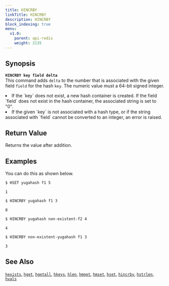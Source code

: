 ```yaml
---
title: HINCRBY
linkTitle: HINCRBY
description: HINCRBY
block_indexing: true
menu:
  v1.0:
    parent: api-redis
    weight: 2135
---
```


## Synopsis
<b>`HINCRBY key field delta`</b><br>
This command adds `delta` to the number that is associated with the given field `field` for the hash `key`. The numeric value must a 64-bit signed integer.
<li>If the `key` does not exist, a new hash container is created. If the field `field` does not exist in the hash container, the associated string is set to "0".</li>
<li>If the given `key` is not associated with a hash type, or if the string  associated with `field` cannot be converted to an integer, an error is raised.</li>

## Return Value
Returns the value after addition.

## Examples

You can do this as shown below.

```sh
$ HSET yugahash f1 5
```

```
1
```

```sh
$ HINCRBY yugahash f1 3
```

```
8
```

```sh
$ HINCRBY yugahash non-existent-f2 4
```

```
4
```

```sh
$ HINCRBY non-existent-yugahash f1 3
```

```
3
```

## See Also
[`hexists`](../hexists/), [`hget`](../hget/), [`hgetall`](../hgetall/), [`hkeys`](../hkeys/), [`hlen`](../hlen/), [`hmget`](../hmget/), [`hmset`](../hmset/), [`hset`](../hset/), [`hincrby`](../hincrby/), [`hstrlen`](../hstrlen/), [`hvals`](../hvals/)
